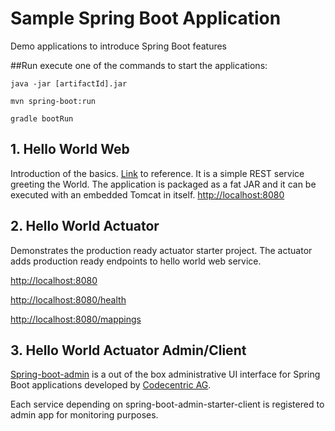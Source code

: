 # Sample Spring Boot Application
Demo applications to introduce Spring Boot features

##Run
execute one of the commands to start the applications:

`java -jar [artifactId].jar`

`mvn spring-boot:run`

`gradle bootRun`


## 1. Hello World Web
Introduction of the basics. [Link](http://projects.spring.io/spring-boot/#quick-start) to reference.
It is a simple REST service greeting the World. The application is packaged as a fat JAR and it can be executed with an embedded Tomcat in itself.
[http://localhost:8080](http://localhost:8080)

## 2. Hello World Actuator
Demonstrates the production ready actuator starter project. The actuator adds production ready endpoints to hello world web service.

[http://localhost:8080](http://localhost:8080)

[http://localhost:8080/health](http://localhost:8080/health)

[http://localhost:8080/mappings](http://localhost:8080/mappings)

## 3. Hello World Actuator Admin/Client
[Spring-boot-admin](https://github.com/codecentric/spring-boot-admin) is a out of the box administrative UI interface for Spring Boot applications developed by [Codecentric AG](https://github.com/codecentric).

Each service depending on spring-boot-admin-starter-client is registered to admin app for monitoring purposes.

